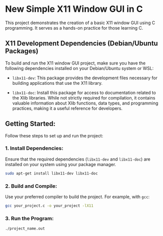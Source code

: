 # New Simple X11 Window GUI in C

This project demonstrates the creation of a basic X11 window GUI using C programming. It serves as a hands-on practice for those learning C.

## X11 Development Dependencies (Debian/Ubuntu Packages)

To build and run the X11 window GUI project, make sure you have the following dependencies installed on your Debian/Ubuntu system or WSL:

- `libx11-dev`: This package provides the development files necessary for building applications that use the X11 library.

- `libx11-doc`: Install this package for access to documentation related to the Xlib libraries. While not strictly required for compilation, it contains valuable information about Xlib functions, data types, and programming practices, making it a useful reference for developers.

## Getting Started:

Follow these steps to set up and run the project:

### 1. Install Dependencies:

Ensure that the required dependencies (`libx11-dev` and `libx11-doc`) are installed on your system using your package manager.
```bash
sudo apt-get install libx11-dev libx11-doc
```

### 2. Build and Compile:

Use your preferred compiler to build the project. For example, with `gcc`:
```bash
gcc your_project.c -o your_project -lX11
```

### 3. Run the Program:
```bash
./project_name.out
```